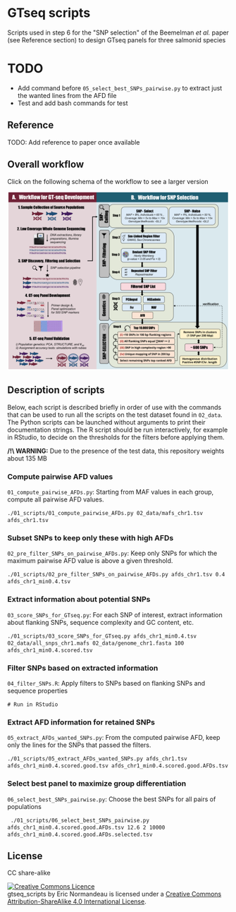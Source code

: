 # GTseq scripts

Scripts used in step 6 for the "SNP selection" of the Beemelman *et al.* paper
(see Reference section) to design GTseq panels for three salmonid species

# TODO

- Add command before `05_select_best_SNPs_pairwise.py` to extract just the
  wanted lines from the AFD file
- Test and add bash commands for test

## Reference

TODO: Add reference to paper once available

## Overall workflow

Click on the following schema of the workflow to see a larger version

![Schema of the workflow](02_data/workflow_figure.png)

## Description of scripts

Below, each script is described briefly in order of use with the commands that
can be used to run all the scripts on the test dataset found in `02_data`. The
Python scripts can be launched without arguments to print their documentation
strings. The R script should be run interactively, for example in RStudio, to
decide on the thresholds for the filters before applying them.

**/!\ WARNING:** Due to the presence of the test data, this repository weights
about 135 MB

### Compute pairwise AFD values

`01_compute_pairwise_AFDs.py`: Starting from MAF values in each group, compute
all pairwise AFD values.

```
./01_scripts/01_compute_pairwise_AFDs.py 02_data/mafs_chr1.tsv afds_chr1.tsv
```

### Subset SNPs to keep only these with high AFDs

`02_pre_filter_SNPs_on_pairwise_AFDs.py`: Keep only SNPs for which the maximum
pairwise AFD value is above a given threshold.

```
./01_scripts/02_pre_filter_SNPs_on_pairwise_AFDs.py afds_chr1.tsv 0.4 afds_chr1_min0.4.tsv
```

### Extract information about potential SNPs

`03_score_SNPs_for_GTseq.py`: For each SNP of interest, extract information
about flanking SNPs, sequence complexity and GC content, etc.

```
./01_scripts/03_score_SNPs_for_GTseq.py afds_chr1_min0.4.tsv 02_data/all_snps_chr1.mafs 02_data/genome_chr1.fasta 100 afds_chr1_min0.4.scored.tsv
```

### Filter SNPs based on extracted information

`04_filter_SNPs.R`: Apply filters to SNPs based on flanking SNPs and sequence
properties

```
# Run in RStudio
```

### Extract AFD information for retained SNPs

`05_extract_AFDs_wanted_SNPs.py`: From the computed pairwise AFD, keep only the
lines for the SNPs that passed the filters.

```
./01_scripts/05_extract_AFDs_wanted_SNPs.py afds_chr1.tsv afds_chr1_min0.4.scored.good.tsv afds_chr1_min0.4.scored.good.AFDs.tsv
```

### Select best panel to maximize group differentiation

`06_select_best_SNPs_pairwise.py`: Choose the best SNPs for all pairs of
     populations

```
 ./01_scripts/06_select_best_SNPs_pairwise.py afds_chr1_min0.4.scored.good.AFDs.tsv 12.6 2 10000 afds_chr1_min0.4.scored.good.AFDs.selected.tsv
 ```

## License

CC share-alike

<a rel="license" href="http://creativecommons.org/licenses/by-sa/4.0/"><img alt="Creative Commons Licence" style="border-width:0" src="https://i.creativecommons.org/l/by-sa/4.0/88x31.png" /></a><br /><span xmlns:dct="http://purl.org/dc/terms/" property="dct:title">gtseq_scripts</span> by <span xmlns:cc="http://creativecommons.org/ns#" property="cc:attributionName">Eric Normandeau</span> is licensed under a <a rel="license" href="http://creativecommons.org/licenses/by-sa/4.0/">Creative Commons Attribution-ShareAlike 4.0 International License</a>.
